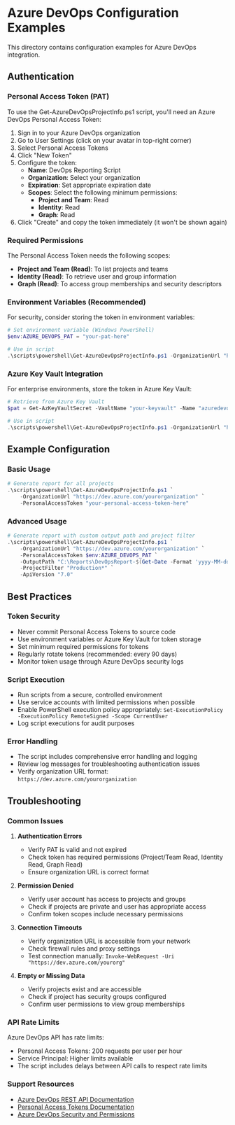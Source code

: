 # Azure DevOps Configuration Examples

This directory contains configuration examples for Azure DevOps integration.

## Authentication

### Personal Access Token (PAT)
To use the Get-AzureDevOpsProjectInfo.ps1 script, you'll need an Azure DevOps Personal Access Token:

1. Sign in to your Azure DevOps organization
2. Go to User Settings (click on your avatar in top-right corner)
3. Select Personal Access Tokens
4. Click "New Token"
5. Configure the token:
   - **Name**: DevOps Reporting Script
   - **Organization**: Select your organization
   - **Expiration**: Set appropriate expiration date
   - **Scopes**: Select the following minimum permissions:
     - **Project and Team**: Read
     - **Identity**: Read
     - **Graph**: Read
6. Click "Create" and copy the token immediately (it won't be shown again)

### Required Permissions
The Personal Access Token needs the following scopes:
- **Project and Team (Read)**: To list projects and teams
- **Identity (Read)**: To retrieve user and group information  
- **Graph (Read)**: To access group memberships and security descriptors

### Environment Variables (Recommended)
For security, consider storing the token in environment variables:

```powershell
# Set environment variable (Windows PowerShell)
$env:AZURE_DEVOPS_PAT = "your-pat-here"

# Use in script
.\scripts\powershell\Get-AzureDevOpsProjectInfo.ps1 -OrganizationUrl "https://dev.azure.com/yourorg" -PersonalAccessToken $env:AZURE_DEVOPS_PAT
```

### Azure Key Vault Integration
For enterprise environments, store the token in Azure Key Vault:

```powershell
# Retrieve from Azure Key Vault
$pat = Get-AzKeyVaultSecret -VaultName "your-keyvault" -Name "azuredevops-pat" -AsPlainText

# Use in script
.\scripts\powershell\Get-AzureDevOpsProjectInfo.ps1 -OrganizationUrl "https://dev.azure.com/yourorg" -PersonalAccessToken $pat
```

## Example Configuration

### Basic Usage
```powershell
# Generate report for all projects
.\scripts\powershell\Get-AzureDevOpsProjectInfo.ps1 `
    -OrganizationUrl "https://dev.azure.com/yourorganization" `
    -PersonalAccessToken "your-personal-access-token-here"
```

### Advanced Usage
```powershell
# Generate report with custom output path and project filter
.\scripts\powershell\Get-AzureDevOpsProjectInfo.ps1 `
    -OrganizationUrl "https://dev.azure.com/yourorganization" `
    -PersonalAccessToken $env:AZURE_DEVOPS_PAT `
    -OutputPath "C:\Reports\DevOpsReport-$(Get-Date -Format 'yyyy-MM-dd').md" `
    -ProjectFilter "Production*" `
    -ApiVersion "7.0"
```

## Best Practices

### Token Security
- Never commit Personal Access Tokens to source code
- Use environment variables or Azure Key Vault for token storage
- Set minimum required permissions for tokens
- Regularly rotate tokens (recommended: every 90 days)
- Monitor token usage through Azure DevOps security logs

### Script Execution
- Run scripts from a secure, controlled environment
- Use service accounts with limited permissions when possible
- Enable PowerShell execution policy appropriately: `Set-ExecutionPolicy -ExecutionPolicy RemoteSigned -Scope CurrentUser`
- Log script executions for audit purposes

### Error Handling
- The script includes comprehensive error handling and logging
- Review log messages for troubleshooting authentication issues
- Verify organization URL format: `https://dev.azure.com/yourorganization`

## Troubleshooting

### Common Issues

1. **Authentication Errors**
   - Verify PAT is valid and not expired
   - Check token has required permissions (Project/Team Read, Identity Read, Graph Read)
   - Ensure organization URL is correct format

2. **Permission Denied**
   - Verify user account has access to projects and groups
   - Check if projects are private and user has appropriate access
   - Confirm token scopes include necessary permissions

3. **Connection Timeouts**
   - Verify organization URL is accessible from your network
   - Check firewall rules and proxy settings
   - Test connection manually: `Invoke-WebRequest -Uri "https://dev.azure.com/yourorg"`

4. **Empty or Missing Data**
   - Verify projects exist and are accessible
   - Check if project has security groups configured
   - Confirm user permissions to view group memberships

### API Rate Limits
Azure DevOps API has rate limits:
- Personal Access Tokens: 200 requests per user per hour
- Service Principal: Higher limits available
- The script includes delays between API calls to respect rate limits

### Support Resources
- [Azure DevOps REST API Documentation](https://docs.microsoft.com/en-us/rest/api/azure/devops/)
- [Personal Access Tokens Documentation](https://docs.microsoft.com/en-us/azure/devops/organizations/accounts/use-personal-access-tokens-to-authenticate)
- [Azure DevOps Security and Permissions](https://docs.microsoft.com/en-us/azure/devops/organizations/security/)
